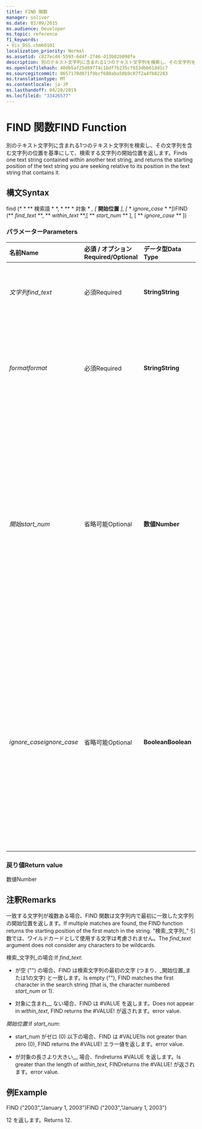 ```yaml
---
title: FIND 関数
manager: soliver
ms.date: 03/09/2015
ms.audience: Developer
ms.topic: reference
f1_keywords:
- Vis_DSS.chm60101
localization_priority: Normal
ms.assetid: c827ecd4-5593-6d4f-2746-d13b02b098fe
description: 別のテキスト文字列に含まれる1つのテキスト文字列を検索し、その文字列を含む文字列の位置を基準にして、検索する文字列の開始位置を返します。
ms.openlocfilehash: 40d65af25d89774c1bdf7b235cf653dbb61dd1c7
ms.sourcegitcommit: 8657170d071f9bcf680aba50b9c07f2a4fb82283
ms.translationtype: MT
ms.contentlocale: ja-JP
ms.lasthandoff: 04/28/2019
ms.locfileid: "33426577"
---
```

# <a name="find-function"></a><span data-ttu-id="29ff7-103">FIND 関数</span><span class="sxs-lookup"><span data-stu-id="29ff7-103">FIND Function</span></span>

<span data-ttu-id="29ff7-104">別のテキスト文字列に含まれる1つのテキスト文字列を検索し、その文字列を含む文字列の位置を基準にして、検索する文字列の開始位置を返します。</span><span class="sxs-lookup"><span data-stu-id="29ff7-104">Finds one text string contained within another text string, and returns the starting position of the text string you are seeking relative to its position in the text string that contains it.</span></span>
  
## <a name="syntax"></a><span data-ttu-id="29ff7-105">構文</span><span class="sxs-lookup"><span data-stu-id="29ff7-105">Syntax</span></span>

<span data-ttu-id="29ff7-106">find (\* \* \*\* 検索語 \* \*, \* \*\* \* 対象 \* *, [* **開始位置** *], [* \* *ignore_case* \* \*])</span><span class="sxs-lookup"><span data-stu-id="29ff7-106">FIND (\*\* *find_text* \*\*, \*\* *within_text* \*\*,[ \*\* *start_num* \*\* ], [ \*\* *ignore_case* \*\* ])</span></span> 
  
### <a name="parameters"></a><span data-ttu-id="29ff7-107">パラメーター</span><span class="sxs-lookup"><span data-stu-id="29ff7-107">Parameters</span></span>

|<span data-ttu-id="29ff7-108">**名前**</span><span class="sxs-lookup"><span data-stu-id="29ff7-108">**Name**</span></span>|<span data-ttu-id="29ff7-109">**必須 / オプション**</span><span class="sxs-lookup"><span data-stu-id="29ff7-109">**Required/Optional**</span></span>|<span data-ttu-id="29ff7-110">**データ型**</span><span class="sxs-lookup"><span data-stu-id="29ff7-110">**Data Type**</span></span>|<span data-ttu-id="29ff7-111">**説明**</span><span class="sxs-lookup"><span data-stu-id="29ff7-111">**Description**</span></span>|
|:-----|:-----|:-----|:-----|
| <span data-ttu-id="29ff7-112">_文字列_</span><span class="sxs-lookup"><span data-stu-id="29ff7-112">_find_text_</span></span> <br/> |<span data-ttu-id="29ff7-113">必須</span><span class="sxs-lookup"><span data-stu-id="29ff7-113">Required</span></span>  <br/> |<span data-ttu-id="29ff7-114">**String**</span><span class="sxs-lookup"><span data-stu-id="29ff7-114">**String**</span></span> <br/> |<span data-ttu-id="29ff7-115">検索する文字列を指定します。</span><span class="sxs-lookup"><span data-stu-id="29ff7-115">The text string you want to find.</span></span>  <br/> |
| <span data-ttu-id="29ff7-116">_format_</span><span class="sxs-lookup"><span data-stu-id="29ff7-116">_format_</span></span> <br/> |<span data-ttu-id="29ff7-117">必須</span><span class="sxs-lookup"><span data-stu-id="29ff7-117">Required</span></span>  <br/> |<span data-ttu-id="29ff7-118">**String**</span><span class="sxs-lookup"><span data-stu-id="29ff7-118">**String**</span></span> <br/> |<span data-ttu-id="29ff7-119">検索する文字列を含んでいる文字列を指定します。</span><span class="sxs-lookup"><span data-stu-id="29ff7-119">The text string that contains the text you want to find.</span></span>  <br/> |
| <span data-ttu-id="29ff7-120">_開始_</span><span class="sxs-lookup"><span data-stu-id="29ff7-120">_start_num_</span></span> <br/> |<span data-ttu-id="29ff7-121">省略可能</span><span class="sxs-lookup"><span data-stu-id="29ff7-121">Optional</span></span>  <br/> |<span data-ttu-id="29ff7-122">**数値**</span><span class="sxs-lookup"><span data-stu-id="29ff7-122">**Number**</span></span> <br/> |<span data-ttu-id="29ff7-123">検索を開始する文字の位置を指定します。</span><span class="sxs-lookup"><span data-stu-id="29ff7-123">The character at which to start the search.</span></span> <span data-ttu-id="29ff7-124">対象の最初の__ 文字は1です。</span><span class="sxs-lookup"><span data-stu-id="29ff7-124">The first character in  _within_text_ is 1.</span></span> <span data-ttu-id="29ff7-125">_開始位置_が指定されていない場合は、1と見なされます。</span><span class="sxs-lookup"><span data-stu-id="29ff7-125">If  _start_num_ is missing, it is assumed to be 1.</span></span>  <br/> |
| <span data-ttu-id="29ff7-126">_ignore_case_</span><span class="sxs-lookup"><span data-stu-id="29ff7-126">_ignore_case_</span></span> <br/> |<span data-ttu-id="29ff7-127">省略可能</span><span class="sxs-lookup"><span data-stu-id="29ff7-127">Optional</span></span>  <br/> |<span data-ttu-id="29ff7-128">**Boolean**</span><span class="sxs-lookup"><span data-stu-id="29ff7-128">**Boolean**</span></span> <br/> |<span data-ttu-id="29ff7-129">既定では、FIND 関数は大文字と小文字を区別します。</span><span class="sxs-lookup"><span data-stu-id="29ff7-129">By default, the FIND function is case-sensitive.</span></span> <span data-ttu-id="29ff7-130">大文字と小文字を区別しないようにするには、この引数の値を TRUE に設定します。</span><span class="sxs-lookup"><span data-stu-id="29ff7-130">If you want the FIND function to ignore case, set this argument to TRUE.</span></span>  <br/> |
   
### <a name="return-value"></a><span data-ttu-id="29ff7-131">戻り値</span><span class="sxs-lookup"><span data-stu-id="29ff7-131">Return value</span></span>

<span data-ttu-id="29ff7-132">数値</span><span class="sxs-lookup"><span data-stu-id="29ff7-132">Number</span></span>
  
## <a name="remarks"></a><span data-ttu-id="29ff7-133">注釈</span><span class="sxs-lookup"><span data-stu-id="29ff7-133">Remarks</span></span>

<span data-ttu-id="29ff7-134">一致する文字列が複数ある場合、FIND 関数は文字列内で最初に一致した文字列の開始位置を返します。</span><span class="sxs-lookup"><span data-stu-id="29ff7-134">If multiple matches are found, the FIND function returns the starting position of the first match in the string.</span></span> <span data-ttu-id="29ff7-135">"検索_文字列_" 引数では、ワイルドカードとして使用する文字は考慮されません。</span><span class="sxs-lookup"><span data-stu-id="29ff7-135">The  _find_text_ argument does not consider any characters to be wildcards.</span></span> 
  
<span data-ttu-id="29ff7-136">検索_文字列_の場合:</span><span class="sxs-lookup"><span data-stu-id="29ff7-136">If  _find_text_:</span></span>
  
-  <span data-ttu-id="29ff7-137">が空 ("") の場合、FIND は検索文字列の最初の文字 (つまり、_開始位置_または1の文字) と一致します。</span><span class="sxs-lookup"><span data-stu-id="29ff7-137">Is empty (""), FIND matches the first character in the search string (that is, the character numbered  _start_num_ or 1).</span></span> 
    
- <span data-ttu-id="29ff7-138">対象に含まれ__ ない場合、FIND は #VALUE を返します。</span><span class="sxs-lookup"><span data-stu-id="29ff7-138">Does not appear in  _within_text_, FIND returns the #VALUE!</span></span> <span data-ttu-id="29ff7-139">が返されます。</span><span class="sxs-lookup"><span data-stu-id="29ff7-139">error value.</span></span> 
    
<span data-ttu-id="29ff7-140">_開始位置_:</span><span class="sxs-lookup"><span data-stu-id="29ff7-140">If  _start_num_:</span></span>
  
- <span data-ttu-id="29ff7-141">start_num がゼロ (0) 以下の場合、FIND は #VALUE!</span><span class="sxs-lookup"><span data-stu-id="29ff7-141">Is not greater than zero (0), FIND returns the #VALUE!</span></span> <span data-ttu-id="29ff7-142">エラー値を返します。</span><span class="sxs-lookup"><span data-stu-id="29ff7-142">error value.</span></span> 
    
- <span data-ttu-id="29ff7-143">が対象の長さより大きい__ 場合、findreturns #VALUE を返します。</span><span class="sxs-lookup"><span data-stu-id="29ff7-143">Is greater than the length of  _within_text_, FINDreturns the #VALUE!</span></span> <span data-ttu-id="29ff7-144">が返されます。</span><span class="sxs-lookup"><span data-stu-id="29ff7-144">error value.</span></span> 
    
## <a name="example"></a><span data-ttu-id="29ff7-145">例</span><span class="sxs-lookup"><span data-stu-id="29ff7-145">Example</span></span>

<span data-ttu-id="29ff7-146">FIND ("2003","January 1, 2003")</span><span class="sxs-lookup"><span data-stu-id="29ff7-146">FIND ("2003","January 1, 2003")</span></span> 
  
<span data-ttu-id="29ff7-147">12 を返します。</span><span class="sxs-lookup"><span data-stu-id="29ff7-147">Returns 12.</span></span> 
  


